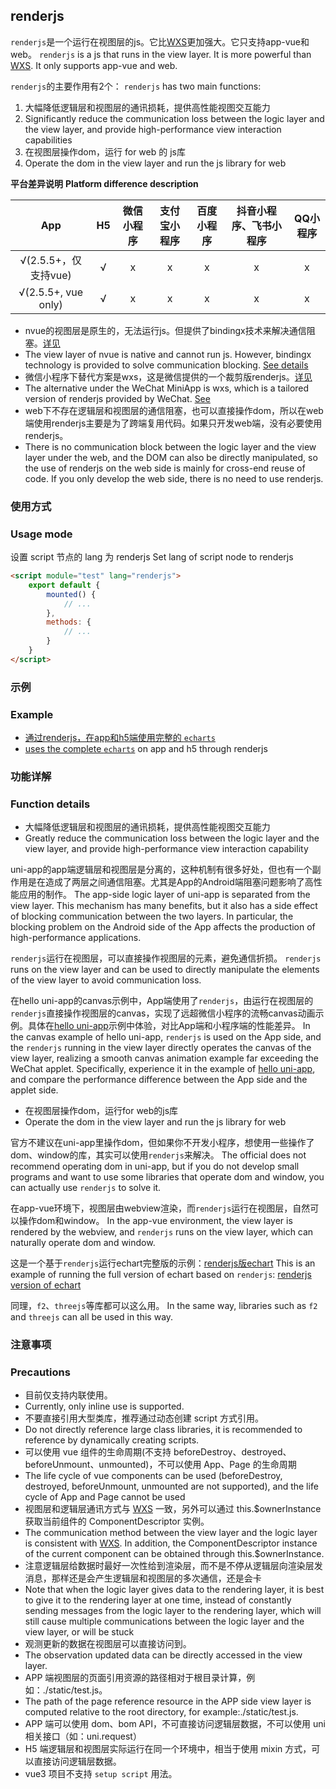 ## renderjs
`renderjs`是一个运行在视图层的js。它比[WXS](miniprogram-subject.md#wxs)更加强大。它只支持app-vue和web。
`renderjs` is a js that runs in the view layer. It is more powerful than [WXS](miniprogram-subject.md#wxs). It only supports app-vue and web.

`renderjs`的主要作用有2个：
`renderjs` has two main functions:
1. 大幅降低逻辑层和视图层的通讯损耗，提供高性能视图交互能力
1. Significantly reduce the communication loss between the logic layer and the view layer, and provide high-performance view interaction capabilities
2. 在视图层操作dom，运行 for web 的 js库
2. Operate the dom in the view layer and run the js library for web

**平台差异说明**
**Platform difference description**

|App|H5|微信小程序|支付宝小程序|百度小程序|抖音小程序、飞书小程序|QQ小程序|
|:-:|:-:|:-:|:-:|:-:|:-:|:-:|
|√(2.5.5+，仅支持vue)|√|x|x|x|x|x|
|√(2.5.5+, vue only)|√|x|x|x|x|x|

- nvue的视图层是原生的，无法运行js。但提供了bindingx技术来解决通信阻塞。[详见](nvue-api.md#bindingx)
- The view layer of nvue is native and cannot run js. However, bindingx technology is provided to solve communication blocking. [See details](nvue-api.md#bindingx)
- 微信小程序下替代方案是wxs，这是微信提供的一个裁剪版renderjs。[详见](miniprogram-subject.md#wxs)
- The alternative under the WeChat MiniApp is wxs, which is a tailored version of renderjs provided by WeChat. [See](miniprogram-subject.md#wxs)
- web下不存在逻辑层和视图层的通信阻塞，也可以直接操作dom，所以在web端使用renderjs主要是为了跨端复用代码。如果只开发web端，没有必要使用renderjs。
- There is no communication block between the logic layer and the view layer under the web, and the DOM can also be directly manipulated, so the use of renderjs on the web side is mainly for cross-end reuse of code. If you only develop the web side, there is no need to use renderjs.

### 使用方式
### Usage mode

设置 script 节点的 lang 为 renderjs
Set lang of script node to renderjs
```html
<script module="test" lang="renderjs">
	export default {
		mounted() {
			// ...
		},
		methods: {
			// ...
		}
	}
</script>
```

### 示例
### Example

* [通过renderjs，在app和h5端使用完整的 `echarts`](https://ext.dcloud.net.cn/plugin?id=1207)
* [ uses the complete `echarts`](https://ext.dcloud.net.cn/plugin?id=1207) on app and h5 through renderjs

### 功能详解
### Function details
- 大幅降低逻辑层和视图层的通讯损耗，提供高性能视图交互能力
- Greatly reduce the communication loss between the logic layer and the view layer, and provide high-performance view interaction capability

uni-app的app端逻辑层和视图层是分离的，这种机制有很多好处，但也有一个副作用是在造成了两层之间通信阻塞。尤其是App的Android端阻塞问题影响了高性能应用的制作。
The app-side logic layer of uni-app is separated from the view layer. This mechanism has many benefits, but it also has a side effect of blocking communication between the two layers. In particular, the blocking problem on the Android side of the App affects the production of high-performance applications.

`renderjs`运行在视图层，可以直接操作视图层的元素，避免通信折损。
`renderjs` runs on the view layer and can be used to directly manipulate the elements of the view layer to avoid communication loss.

在hello uni-app的canvas示例中，App端使用了`renderjs`，由运行在视图层的`renderjs`直接操作视图层的canvas，实现了远超微信小程序的流畅canvas动画示例。具体在[hello uni-app](https://m3w.cn/uniapp)示例中体验，对比App端和小程序端的性能差异。
In the canvas example of hello uni-app, `renderjs` is used on the App side, and the `renderjs` running in the view layer directly operates the canvas of the view layer, realizing a smooth canvas animation example far exceeding the WeChat applet. Specifically, experience it in the example of [hello uni-app](https://m3w.cn/uniapp), and compare the performance difference between the App side and the applet side.

- 在视图层操作dom，运行for web的js库
- Operate the dom in the view layer and run the js library for web

官方不建议在uni-app里操作dom，但如果你不开发小程序，想使用一些操作了dom、window的库，其实可以使用`renderjs`来解决。
The official does not recommend operating dom in uni-app, but if you do not develop small programs and want to use some libraries that operate dom and window, you can actually use `renderjs` to solve it.

在app-vue环境下，视图层由webview渲染，而`renderjs`运行在视图层，自然可以操作dom和window。
In the app-vue environment, the view layer is rendered by the webview, and `renderjs` runs on the view layer, which can naturally operate dom and window.

这是一个基于`renderjs`运行echart完整版的示例：[renderjs版echart](https://ext.dcloud.net.cn/plugin?id=1207)
This is an example of running the full version of echart based on `renderjs`: [renderjs version of echart](https://ext.dcloud.net.cn/plugin?id=1207)

同理，`f2`、`threejs`等库都可以这么用。
In the same way, libraries such as `f2` and `threejs` can all be used in this way.


### 注意事项
### Precautions

* 目前仅支持内联使用。
* Currently, only inline use is supported.
* 不要直接引用大型类库，推荐通过动态创建 script 方式引用。
* Do not directly reference large class libraries, it is recommended to reference by dynamically creating scripts.
* 可以使用 vue 组件的生命周期(不支持 beforeDestroy、destroyed、beforeUnmount、unmounted)，不可以使用 App、Page 的生命周期
* The life cycle of vue components can be used (beforeDestroy, destroyed, beforeUnmount, unmounted are not supported), and the life cycle of App and Page cannot be used
* 视图层和逻辑层通讯方式与 [WXS](/tutorial/miniprogram-subject.html#wxs) 一致，另外可以通过 this.$ownerInstance 获取当前组件的 ComponentDescriptor 实例。
* The communication method between the view layer and the logic layer is consistent with [WXS](/tutorial/miniprogram-subject.html#wxs). In addition, the ComponentDescriptor instance of the current component can be obtained through this.$ownerInstance.
* 注意逻辑层给数据时最好一次性给到渲染层，而不是不停从逻辑层向渲染层发消息，那样还是会产生逻辑层和视图层的多次通信，还是会卡
* Note that when the logic layer gives data to the rendering layer, it is best to give it to the rendering layer at one time, instead of constantly sending messages from the logic layer to the rendering layer, which will still cause multiple communications between the logic layer and the view layer, or will be stuck
* 观测更新的数据在视图层可以直接访问到。
* The observation updated data can be directly accessed in the view layer.
* APP 端视图层的页面引用资源的路径相对于根目录计算，例如：./static/test.js。
* The path of the page reference resource in the APP side view layer is computed relative to the root directory, for example:./static/test.js.
* APP 端可以使用 dom、bom API，不可直接访问逻辑层数据，不可以使用 uni 相关接口（如：uni.request）
* H5 端逻辑层和视图层实际运行在同一个环境中，相当于使用 mixin 方式，可以直接访问逻辑层数据。
* vue3 项目不支持 `setup script` 用法。